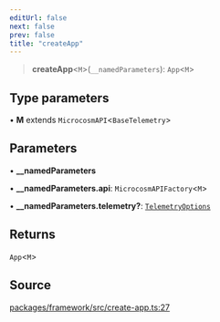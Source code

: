 ```yaml
---
editUrl: false
next: false
prev: false
title: "createApp"
---
```


> **createApp**\<`M`\>(`__namedParameters`): `App`\<`M`\>

## Type parameters

• **M** extends `MicrocosmAPI`\<`BaseTelemetry`\>

## Parameters

• **\_\_namedParameters**

• **\_\_namedParameters\.api**: `MicrocosmAPIFactory`\<`M`\>

• **\_\_namedParameters\.telemetry?**: [`TelemetryOptions`](../type-aliases/TelemetryOptions.md)

## Returns

`App`\<`M`\>

## Source

[packages/framework/src/create-app.ts:27](https://github.com/nodenogg-in/alpha-p2p/blob/eef58d6a6d6a6f76abda4ba5686a340e45c0c40b/packages/framework/src/create-app.ts#L27)

